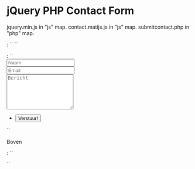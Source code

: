 # jQuery PHP Contact Form

jquery.min.js in "js" map.
contact.matijs.js in "js" map.
submitcontact.php in "php" map.

<head></head>:
´´
<script src="js/jquery.min.js"></script>
<script src="js/contact.matijs.js"></script>
´´

<form></form>:
´´
<!-- Contact Form -->
<form method="post" id="contactform">
	<div class="row 50%">
		<div class="6u"><input type="text" id="name" name="name" placeholder="Naam" /></div>
		<div class="6u"><input type="email" id="email" name="email" placeholder="Email" /></div>
	</div>
	<div class="row 50%">
		<div class="12u"><textarea name="message" id="message" placeholder="Bericht" rows="6"></textarea></div>
	</div>
	<div class="row">
		<div class="12u">
			<ul class="actions">
				<li><input type="submit" value="Verstuur!" /></li>
			</ul>
		</div>
	</div>
</form>
´´

Boven <form></form>:
´´
<div class="alert alert-danger" id='formalert' style='display: none' role="alert"><strong>Oeps!</strong> <span></span></div>
<div class="alert alert-success" id='formsuccess' style='display: none' role="alert"><strong>Hoera!</strong> <span></span></div>
´´